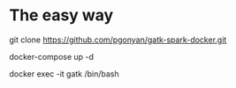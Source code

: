 # The easy way 


git clone https://github.com/pgonyan/gatk-spark-docker.git

docker-compose up -d

docker exec -it gatk /bin/bash


